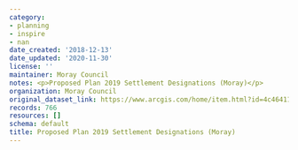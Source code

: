```yaml
---
category:
- planning
- inspire
- nan
date_created: '2018-12-13'
date_updated: '2020-11-30'
license: ''
maintainer: Moray Council
notes: <p>Proposed Plan 2019 Settlement Designations (Moray)</p>
organization: Moray Council
original_dataset_link: https://www.arcgis.com/home/item.html?id=4c46411e0cfe447295acb5c95fff862a
records: 766
resources: []
schema: default
title: Proposed Plan 2019 Settlement Designations (Moray)
---
```

